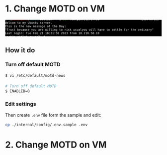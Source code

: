 
# 1. Change MOTD on VM

![Schema](docs/20230221_184121.png)

## How it do

### Turn off default MOTD
```bash
$ vi /etc/default/motd-news

# Turn off default MOTD
$ ENABLED=0
```
### Edit settings

Then create ``.env`` file form the sample and edit:
```bash
cp ./internal/config/.env.sample .env
```

# 2. Change MOTD on VM